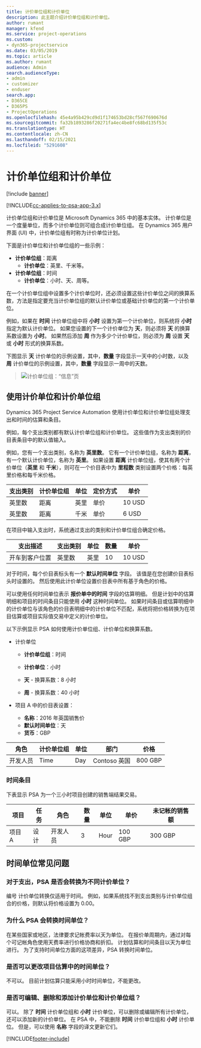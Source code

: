 ```yaml
---
title: 计价单位组和计价单位
description: 此主题介绍计价单位组和计价单位。
author: rumant
manager: kfend
ms.service: project-operations
ms.custom:
- dyn365-projectservice
ms.date: 03/05/2019
ms.topic: article
ms.author: rumant
audience: Admin
search.audienceType:
- admin
- customizer
- enduser
search.app:
- D365CE
- D365PS
- ProjectOperations
ms.openlocfilehash: 45e4a95b429cd9d1f174653bd28cf567f690676d
ms.sourcegitcommit: fa32b1893286f20271fa4ec4be8fc68bd135f53c
ms.translationtype: HT
ms.contentlocale: zh-CN
ms.lasthandoff: 02/15/2021
ms.locfileid: "5291608"
---
```

# <a name="unit-groups-and-units"></a>计价单位组和计价单位

[!include [banner](../includes/psa-now-project-operations.md)]

[!INCLUDE[cc-applies-to-psa-app-3.x](../includes/cc-applies-to-psa-app-3x.md)]

计价单位组和计价单位是 Microsoft Dynamics 365 中的基本实体。 计价单位是一个度量单位，而多个计价单位则可组合成计价单位组。 在 Dynamics 365 用户界面 (UI) 中，计价单位组有时称为计价单位计划。 

下面是计价单位和计价单位组的一些示例：
 
- **计价单位组**：距离 
    - **计价单位**：英里、千米等。
- **计价单位组**：时间
    - **计价单位**：小时、天、周等。 

在一个计价单位组中设置多个计价单位时，还必须设置这些计价单位之间的换算系数，方法是指定要充当计价单位组的默认计价单位或基础计价单位的第一个计价单位。 

例如，如果在 **时间** 计价单位组中将 **小时** 设置为第一个计价单位，则系统将 **小时** 指定为默认计价单位。 如果您设置的下一个计价单位为 **天**，则必须将 **天** 的换算系数设置为 **小时**。 如果然后添加 **周** 作为多少个计价单位，则必须为 **周** 设置 **天** 或 **小时** 形式的换算系数。 

下图显示 **天** 计价单位的示例设置，其中，**数量** 字段显示一天中的小时数，以及 **周** 计价单位的示例设置，其中，**数量** 字段显示一周中的天数。

> ![计价单位组：“信息”页](media/advanced-2.png)

## <a name="using-units-and-unit-groups"></a>使用计价单位和计价单位组

Dynamics 365 Project Service Automation 使用计价单位和计价单位组处理支出和时间的估算和条目。 

例如，每个支出类别都有默认计价单位组和计价单位。 这些值作为支出类别的价目表条目中的默认值输入。 

例如，您有一个支出类别，名称为 **英里数**。 它有一个计价单位组，名称为 **距离**，有一个默认计价单位，名称为 **英里**。 如果设置 **距离** 计价单位组，使其有两个计价单位（**英里** 和 **千米**），则可在一个价目表中为 **里程数** 类别设置两个价格：每英里价格和每千米价格。

| 支出类别  | 计价单位组  | 单位      | 定价方式  | 单价  |
|-------------------|---------------|-----------|-------------------|-------------------|
| 英里数           | 距离      | 英里      | 单价    | 10 USD            |
| 英里数           | 距离      | 千米 | 单价    |  6 USD            |

在项目中输入支出时，系统通过支出的类别和计价单位组合确定价格。 

| 支出描述        | 支出类别  | 单位  | 数量  | 单价   |
|----------------------------|---------------------|-------|-----------|----------------|
| 开车到客户位置 | 英里数             | 英里  | 10        | 10 USD         |

对于时间，每个价目表标头有一个 **默认时间单位** 字段。 该值是在您创建价目表标头时设置的。 然后使用此计价单位设置价目表中所有基于角色的价格。

可以使用任何时间单位表示 **报价单中的时间** 字段的估算明细。 但是计划中的估算明细和项目的时间条目只能使用 **小时** 这种时间单位。 如果时间条目或估算明细中的计价单位与该角色的价目表明细中的计价单位不匹配，系统将把价格转换为在项目估算或项目实际值交易中定义的计价单位。

以下示例显示 PSA 如何使用计价单位组、计价单位和换算系数。
- 计价单位

   - **计价单位组**：时间 
   - **计价单位**：小时 
    
    - **天** - 换算系数：8 小时       
    - **周** - 换算系数：40 小时  
        
- 项目 A 中的价目表设置：

    - **名称**：2016 年英国销售价 
    - **默认时间单位**：天 
    - **货币**：GBP

| 角色      | 计价单位组 | 单位 | 部门 | 价格   |
|-----------|------------|------|---------------------|---------|
| 开发人员 | Time       | Day  | Contoso 英国          | 800 GBP |

### <a name="time-entry"></a>时间条目

下表显示 PSA 为一个三小时项目创建的销售端结果交易。


| 项目   | 任务    | 角色      | 数量 | 单位  | 单价 | 未记帐的销售额 |
|-----------|---------|-----------|----------|-------|------------|-----------------------|
| 项目 A | 设计  | 开发人员 | 3        | Hour  | 100 GBP    | 300 GBP               |

## <a name="time-unit-faq"></a>时间单位常见问题

### <a name="does-psa-convert-to-different-units-in-the-case-of-expenses"></a>对于支出，PSA 是否会转换为不同计价单位？
编号 计价单位转换仅适用于时间。 例如，如果系统找不到支出类别与计价单位组合的价格，则默认将价格设置为 0.00。

### <a name="why-does-psa-convert-time-units"></a>为什么 PSA 会转换时间单位？
在某些国家或地区，法律要求记帐费率以天为单位。 在报价单周期内，通过对每个可记帐角色使用天费率进行价格协商和折扣。 计划估算和时间条目以天为单位进行。 为了支持时间单位方面的这项差异，PSA 转换时间单位。

### <a name="can-time-units-be-changed-on-project-estimates"></a>是否可以更改项目估算中的时间单位？
不可以。 目前计划估算只能采用小时时间单位，不能更改。

### <a name="can-units-and-unit-groups-be-edited-deleted-and-added"></a>是否可编辑、删除和添加计价单位和计价单位组？
可以。 除了 **时间** 计价单位组和 **小时** 计价单位，可以删除或编辑所有计价单位，还可以添加新的计价单位。 在 PSA 中，不能删除 **时间** 计价单位组和 **小时** 计价单位。 但是，可以使用 **名称** 字段的译文更新它们。


[!INCLUDE[footer-include](../includes/footer-banner.md)]